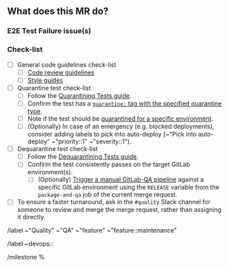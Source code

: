 ## What does this MR do?

<!--
Please describe why the end-to-end test is being quarantined/ de-quarantined.

Please note that the aim of quarantining a test is not to get back a green pipeline, but rather to reduce
the noise (due to constantly failing tests, flaky tests, and so on) so that new failures are not missed.
-->


### E2E Test Failure issue(s)

<!-- Please link to the respective E2E test failure issue. -->


### Check-list

- [ ] General code guidelines check-list
  - [ ] [Code review guidelines](https://docs.gitlab.com/ee/development/code_review.html)
  - [ ] [Style guides](https://docs.gitlab.com/ee/development/contributing/style_guides.html)
- [ ] Quarantine test check-list
  - [ ] Follow the [Quarantining Tests guide](https://about.gitlab.com/handbook/engineering/quality/guidelines/debugging-qa-test-failures/#quarantining-tests).
  - [ ] Confirm the test has a [`quarantine:` tag with the specified quarantine type](https://about.gitlab.com/handbook/engineering/quality/guidelines/debugging-qa-test-failures/#quarantined-test-types).
  - [ ] Note if the test should be [quarantined for a specific environment](https://docs.gitlab.com/ee/development/testing_guide/end_to_end/execution_context_selection.html#quarantine-a-test-for-a-specific-environment).
  - [ ] (Optionally) In case of an emergency (e.g. blocked deployments), consider adding labels to pick into auto-deploy (~"Pick into auto-deploy" ~"priority::1" ~"severity::1").
- [ ] Dequarantine test check-list
  - [ ] Follow the [Dequarantining Tests guide](https://about.gitlab.com/handbook/engineering/quality/guidelines/debugging-qa-test-failures/#dequarantining-tests).
  - [ ] Confirm the test consistently passes on the target GitLab environment(s).
    - [ ] (Optionally) [Trigger a manual GitLab-QA pipeline](https://about.gitlab.com/handbook/engineering/quality/guidelines/tips-and-tricks/#running-gitlab-qa-pipeline-against-a-specific-gitlab-release) against a specific GitLab environment using the `RELEASE` variable from the `package-and-qa` job of the current merge request.
- [ ] To ensure a faster turnaround, ask in the `#quality` Slack channel for someone to review and merge the merge request, rather than assigning it directly.

<!-- Base labels. -->
/label ~"Quality" ~"QA" ~"feature" ~"feature::maintenance"

<!--
Choose the stage that appears in the test path, e.g. ~"devops::create" for
`qa/specs/features/browser_ui/3_create/web_ide/add_file_template_spec.rb`.
-->
/label ~devops::

<!-- Select the current milestone. -->
/milestone %
